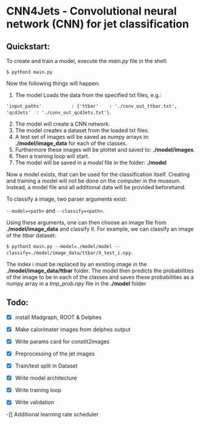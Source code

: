 # CNN4Jets - Convolutional neural network (CNN) for jet classification
## Quickstart:
To create and train a model, execute the *main.py* file in the shell:

`$ python3 main.py`

Now the following things will happen:

1. The model Loads the data from the specified txt files, e.g.:

`'input_paths'           : {'ttbar'    : './conv_out_ttbar.txt',
                           'qcdJets'  : './conv_out_qcdJets.txt'}`.
                           
2. The model will create a CNN network.
3. The model creates a dataset from the loaded txt files.
4. A test set of images will be saved as numpy arrays in: **./model/image_data** for each of the classes.
5. Furthermore these images will be plottet and saved to: **./model/images**.
6. Then a training loop will start.
7. The model will be saved in a *model* file in the folder: **./model**

Now a model exists, that can be used for the classification itself. Creating and training a model will not be done on the computer in the museum. Instead, a model file and all additional data will be provided beforehand. 

To classify a image, two parser arguments exist:

`--model=<path>` and `--classify=<path>`.

Using these arguments, one can then choose an image file from **./model/image_data** and classify it. For example, we can classify an image of the *ttbar* dataset:

`$ python3 main.py --model=./model/model --classify=./model/image_data/ttbar/X_test_i.npy`.

The index i must be replaced by an existing image in the **./model/image_data/ttbar** folder. The model then predicts the probabilities of the image to be in each of the classes and saves these probabilities as a numpy array in a *tmp_prob.npy* file in the **./model** folder




## Todo:

-[x] install Madgraph, ROOT & Delphes

-[x] Make calorimater images from delphes output

-[x] Write params card for constit2images

-[x] Preprocessing of the jet images

-[x] Train/test split in Dataset

-[x] Write model architecture

-[x] Write training loop

-[x] Write validation

-[] Additional learning rate scheduler
